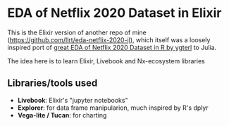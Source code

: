 # EDA of Netflix 2020 Dataset in Elixir

This is the Elixir version of another repo of mine (https://github.com/llrt/eda-netflix-2020-jl), which itself was a loosely inspired port of [great EDA of Netflix 2020 Dataset in R by ygterl](https://github.com/ygterl/EDA-Netflix-2020-in-R)  to Julia. 

The idea here is to learn Elixir, Livebook and Nx-ecosystem libraries

## Libraries/tools used

- **Livebook**: Elixir's "jupyter notebooks"
- **Explorer**: for data frame manipularion, much inspired by R's dplyr
- **Vega-lite / Tucan**: for charting